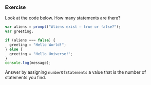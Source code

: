 ### Exercise

Look at the code below. How many statements are there?

```js
var aliens = prompt("Aliens exist – true or false?");
var greeting;

if (aliens === false) {
  greeting = "Hello World!";
} else {
  greeting = "Hello Universe!";
}
console.log(message);
```

Answer by assigning `numberOfStatements` a value that is the number of statements you find.
